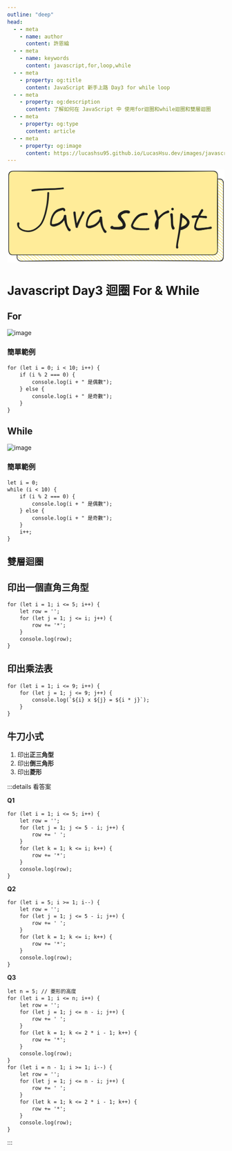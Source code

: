 ```yaml
---
outline: "deep"
head:
  - - meta
    - name: author
      content: 許恩綸
  - - meta
    - name: keywords
      content: javascript,for,loop,while
  - - meta
    - property: og:title
      content: JavaScript 新手上路 Day3 for while loop
  - - meta
    - property: og:description
      content: 了解如何在 JavaScript 中 使用for迴圈和while迴圈和雙層迴圈
  - - meta
    - property: og:type
      content: article
  - - meta
    - property: og:image
      content: https://lucashsu95.github.io/LucasHsu.dev/images/javascript-cover.jpg
---
```


<img src="../assets/Days/javascript-title-img.png" alt="javascript-title-img" class="title-img" />

# Javascript Day3 迴圈 For & While

## For

![image](https://hackmd.io/_uploads/ByaJh8D71g.png)

### 簡單範例
```javascript:line-numbers
for (let i = 0; i < 10; i++) {
    if (i % 2 === 0) {
        console.log(i + " 是偶數");
    } else {
        console.log(i + " 是奇數");
    }
}
```


## While

![image](https://hackmd.io/_uploads/ry6s68DQyx.png)

### 簡單範例
```javascript:line-numbers
let i = 0;
while (i < 10) {
    if (i % 2 === 0) {
        console.log(i + " 是偶數");
    } else {
        console.log(i + " 是奇數");
    }
    i++;
}
```

## 雙層迴圈

## 印出一個直角三角型
```javascript:line-numbers
for (let i = 1; i <= 5; i++) {
    let row = '';
    for (let j = 1; j <= i; j++) {
        row += '*';
    }
    console.log(row);
}
```

## 印出乘法表
```javascript:line-numbers
for (let i = 1; i <= 9; i++) {
    for (let j = 1; j <= 9; j++) {
        console.log(`${i} x ${j} = ${i * j}`);
    }
}
```

## 牛刀小式

1. 印出**正三角型**
2. 印出**倒三角形**
3. 印出**菱形**

:::details 看答案

**Q1**
```javascript:line-numbers
for (let i = 1; i <= 5; i++) {
    let row = '';
    for (let j = 1; j <= 5 - i; j++) {
        row += ' ';
    }
    for (let k = 1; k <= i; k++) {
        row += '*';
    }
    console.log(row);
}
```

**Q2**
```javascript:line-numbers
for (let i = 5; i >= 1; i--) {
    let row = '';
    for (let j = 1; j <= 5 - i; j++) {
        row += ' ';
    }
    for (let k = 1; k <= i; k++) {
        row += '*';
    }
    console.log(row);
}
```

**Q3**
```javascript:line-numbers
let n = 5; // 菱形的高度
for (let i = 1; i <= n; i++) {
    let row = '';
    for (let j = 1; j <= n - i; j++) {
        row += ' ';
    }
    for (let k = 1; k <= 2 * i - 1; k++) {
        row += '*';
    }
    console.log(row);
}
for (let i = n - 1; i >= 1; i--) {
    let row = '';
    for (let j = 1; j <= n - i; j++) {
        row += ' ';
    }
    for (let k = 1; k <= 2 * i - 1; k++) {
        row += '*';
    }
    console.log(row);
}
```
:::